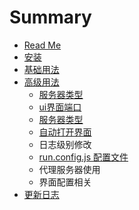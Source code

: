 # Summary

* [Read Me](README.md)
* [安装](docs/install.md)
* [基础用法](docs/base.md)
* [高级用法](docs/advance.md)
  * [服务器类型](/advance/serverType.md "服务器类型")
  * [ui界面端口](advance/uiPort.md)
  * [服务器类型](advance/serverType.md)
  * [自动打开界面](advance/zi-dong-da-kai-jie-mian.md)
  * 日志级别修改
  * [run.config.js 配置文件](advance/runconfigjs-pei-zhi-wen-jian.md)
  * 代理服务器使用
  * 界面配置相关
* [更新日志](./updateinfo.md)



